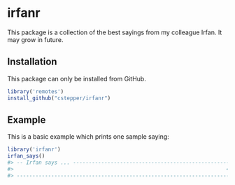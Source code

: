 
<!-- README.md is generated from README.Rmd. Please edit that file -->

# irfanr

This package is a collection of the best sayings from my colleague
Irfan. It may grow in future.

## Installation

This package can only be installed from GitHub.

``` r
library('remotes')
install_github("cstepper/irfanr")
```

## Example

This is a basic example which prints one sample saying:

``` r
library('irfanr')
irfan_says()
#> -- Irfan says ... ----------------------------------------------------------------------------------------------------------
#>                                                                    <U+0001F64A>  Everything is possible, if you have time and money.   
#> ----------------------------------------------------------------------------------------------------------------------------
```
